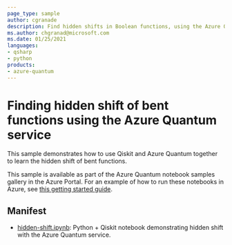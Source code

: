 ```yaml
---
page_type: sample
author: cgranade
description: Find hidden shifts in Boolean functions, using the Azure Quantum service
ms.author: chgranad@microsoft.com
ms.date: 01/25/2021
languages:
- qsharp
- python
products:
- azure-quantum
---
```


# Finding hidden shift of bent functions using the Azure Quantum service

This sample demonstrates how to use Qiskit and Azure Quantum together to learn the hidden shift of bent functions.

This sample is available as part of the Azure Quantum notebook samples gallery in the Azure Portal. For an example of how to run these notebooks in Azure, see [this getting started guide](https://learn.microsoft.com/azure/quantum/get-started-jupyter-notebook).

## Manifest

- [hidden-shift.ipynb](https://github.com/microsoft/azure-quantum-python/blob/main/samples/hidden-shift/hidden-shift.ipynb): Python + Qiskit notebook demonstrating hidden shift with the Azure Quantum service.
